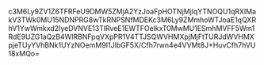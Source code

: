 c3M6Ly9ZV1Z6TFRFeU9DMW5ZMjA2YzJoaFpHOTNjMjlqYTNOQU1qRXlMakV3TWk0MU15NDNPRG8wTkRNPSNfMDEKc3M6Ly9ZMmhoWTJoaE1qQXRhV1YwWmkxd2IyeDVNVE13TlRveE1EWTFOelkxT0MwMU1ESmhMVFF5Wm1RdE9UZG1aQzB4WlRBNFpqVXpPR1V4TTJSQWVHMXpjMjFtTURJdWVHMXpjeTUyYVhBNk1UYzNOemM9I1JlbGF5X/Cfh7rwn4e4VVMt8J+HuvCfh7hVU18xMQo=